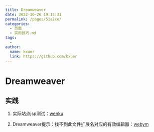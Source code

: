 ```yaml
---
title: Dreamweaver
date: 2022-10-26 19:13:31
permalink: /pages/51a2ce/
categories:
  - 页面
  - 实用技巧.md
tags:
  - 
author: 
  name: kxuer
  link: https://github.com/kxuer
---
```

# Dreamweaver

## 实践

1. 实际站点jsp测试：[wenku](https://wenku.baidu.com/view/cc0b7220af1ffc4ffe47ac7b.html)

2. Dreamweaver提示：找不到此文件扩展名对应的有效编辑器：[webym](http://www.webym.net/jiaocheng/347.html)
